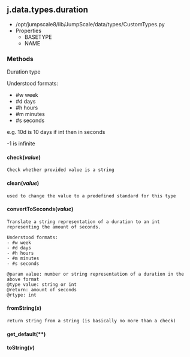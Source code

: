 <!-- toc -->
## j.data.types.duration

- /opt/jumpscale8/lib/JumpScale/data/types/CustomTypes.py
- Properties
    - BASETYPE
    - NAME

### Methods

Duration type

Understood formats:
- #w week
- #d days
- #h hours
- #m minutes
- #s seconds

e.g. 10d is 10 days
if int then in seconds

-1 is infinite

#### check(*value*) 

```
Check whether provided value is a string

```

#### clean(*value*) 

```
used to change the value to a predefined standard for this type

```

#### convertToSeconds(*value*) 

```
Translate a string representation of a duration to an int
representing the amount of seconds.

Understood formats:
- #w week
- #d days
- #h hours
- #m minutes
- #s seconds

@param value: number or string representation of a duration in the above format
@type value: string or int
@return: amount of seconds
@rtype: int

```

#### fromString(*s*) 

```
return string from a string (is basically no more than a check)

```

#### get_default(**) 

#### toString(*v*) 

